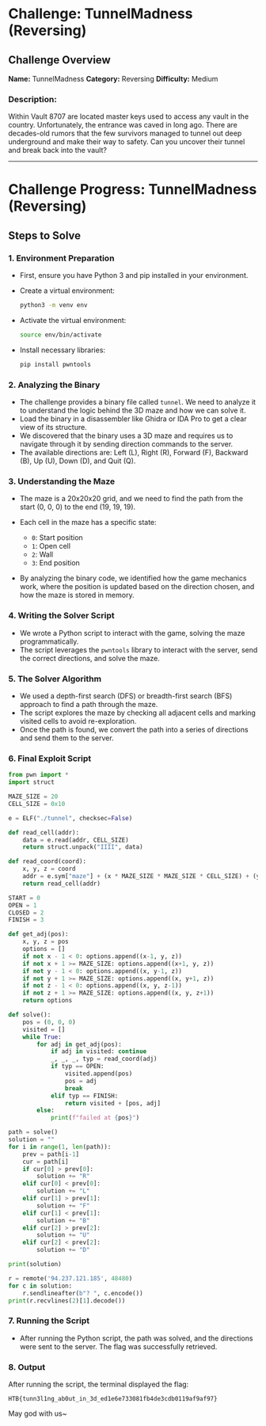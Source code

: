 # Challenge: TunnelMadness (Reversing)

## Challenge Overview

**Name:** TunnelMadness
**Category:** Reversing
**Difficulty:** Medium

### Description:

Within Vault 8707 are located master keys used to access any vault in the country. Unfortunately, the entrance was caved in long ago. There are decades-old rumors that the few survivors managed to tunnel out deep underground and make their way to safety. Can you uncover their tunnel and break back into the vault?

---

# Challenge Progress: TunnelMadness (Reversing)

## Steps to Solve

### 1. Environment Preparation

* First, ensure you have Python 3 and pip installed in your environment.
* Create a virtual environment:

  ```bash
  python3 -m venv env
  ```
* Activate the virtual environment:

  ```bash
  source env/bin/activate
  ```
* Install necessary libraries:

  ```bash
  pip install pwntools
  ```

### 2. Analyzing the Binary

* The challenge provides a binary file called `tunnel`. We need to analyze it to understand the logic behind the 3D maze and how we can solve it.
* Load the binary in a disassembler like Ghidra or IDA Pro to get a clear view of its structure.
* We discovered that the binary uses a 3D maze and requires us to navigate through it by sending direction commands to the server.
* The available directions are: Left (L), Right (R), Forward (F), Backward (B), Up (U), Down (D), and Quit (Q).

### 3. Understanding the Maze

* The maze is a 20x20x20 grid, and we need to find the path from the start (0, 0, 0) to the end (19, 19, 19).
* Each cell in the maze has a specific state:

  * `0`: Start position
  * `1`: Open cell
  * `2`: Wall
  * `3`: End position
* By analyzing the binary code, we identified how the game mechanics work, where the position is updated based on the direction chosen, and how the maze is stored in memory.

### 4. Writing the Solver Script

* We wrote a Python script to interact with the game, solving the maze programmatically.
* The script leverages the `pwntools` library to interact with the server, send the correct directions, and solve the maze.

### 5. The Solver Algorithm

* We used a depth-first search (DFS) or breadth-first search (BFS) approach to find a path through the maze.
* The script explores the maze by checking all adjacent cells and marking visited cells to avoid re-exploration.
* Once the path is found, we convert the path into a series of directions and send them to the server.

### 6. Final Exploit Script

```python
from pwn import *
import struct

MAZE_SIZE = 20
CELL_SIZE = 0x10

e = ELF("./tunnel", checksec=False)

def read_cell(addr):
    data = e.read(addr, CELL_SIZE)
    return struct.unpack("IIII", data)

def read_coord(coord):
    x, y, z = coord
    addr = e.sym["maze"] + (x * MAZE_SIZE * MAZE_SIZE * CELL_SIZE) + (y * MAZE_SIZE * CELL_SIZE) + (z * CELL_SIZE)
    return read_cell(addr)

START = 0
OPEN = 1
CLOSED = 2
FINISH = 3

def get_adj(pos):
    x, y, z = pos
    options = []
    if not x - 1 < 0: options.append((x-1, y, z))
    if not x + 1 >= MAZE_SIZE: options.append((x+1, y, z))
    if not y - 1 < 0: options.append((x, y-1, z))
    if not y + 1 >= MAZE_SIZE: options.append((x, y+1, z))
    if not z - 1 < 0: options.append((x, y, z-1))
    if not z + 1 >= MAZE_SIZE: options.append((x, y, z+1))
    return options

def solve():
    pos = (0, 0, 0)
    visited = []
    while True:
        for adj in get_adj(pos):
            if adj in visited: continue
            _, _, _, typ = read_coord(adj)
            if typ == OPEN:
                visited.append(pos)
                pos = adj
                break
            elif typ == FINISH:
                return visited + [pos, adj]
        else:
            print(f"failed at {pos}")

path = solve()
solution = ""
for i in range(1, len(path)):
    prev = path[i-1]
    cur = path[i]
    if cur[0] > prev[0]:
        solution += "R"
    elif cur[0] < prev[0]:
        solution += "L"
    elif cur[1] > prev[1]:
        solution += "F"
    elif cur[1] < prev[1]:
        solution += "B"
    elif cur[2] > prev[2]:
        solution += "U"
    elif cur[2] < prev[2]:
        solution += "D"

print(solution)

r = remote('94.237.121.185', 48480)
for c in solution:
    r.sendlineafter(b"? ", c.encode())
print(r.recvlines(2)[1].decode())
```

### 7. Running the Script

* After running the Python script, the path was solved, and the directions were sent to the server. The flag was successfully retrieved.

### 8. Output

After running the script, the terminal displayed the flag:

```
HTB{tunn3l1ng_ab0ut_in_3d_ed1e6e733081fb4de3cdb0119af9af97}
```

May god with us~